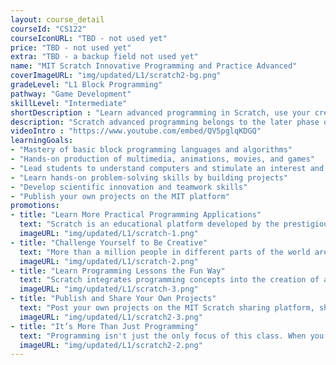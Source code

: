 ```yaml
---
layout: course_detail
courseId: "CS122"
courseIconURL: "TBD - not used yet"
price: "TBD - not used yet"
extra: "TBD - a backup field not used yet"
name: "MIT Scratch Innovative Programming and Practice Advanced"
coverImageURL: "img/updated/L1/scratch2-bg.png"
gradeLevel: "L1 Block Programming"
pathway: "Game Development"
skillLevel: "Intermediate"
shortDescription : "Learn advanced programming in Scratch, use your creativity and share your work with young programmers from all over the world!"
description: "Scratch advanced programming belongs to the later phase of L1 Block Programming. The course emphasizes the development of students' comprehensive application, requiring students to complete more advanced Scratch projects. But, more importantly, the course aims to develop students' ability to design algorithms and system applications."
videoIntro : "https://www.youtube.com/embed/QV5pglqKDGQ"
learningGoals:
- "Mastery of basic block programming languages and algorithms"
- "Hands-on production of multimedia, animations, movies, and games"
- "Lead students to understand computers and stimulate an interest and passion for programming"
- "Learn hands-on problem-solving skills by building projects"
- "Develop scientific innovation and teamwork skills"
- "Publish your own projects on the MIT platform"
promotions:
- title: "Learn More Practical Programming Applications"
  text: "Scratch is an educational platform developed by the prestigious MIT Media Lab for elementary and middle school students to learn computer programming. Scratch advanced programming provides students with more application scenarios that not only continue to deepen programming concepts but also allow them to eventually transition into our other text-based programming courses."
  imageURL: "img/updated/L1/scratch-1.png"
- title: "Challenge Yourself to Be Creative"
  text: "More than a million people in different parts of the world are making their own Scratch projects, and more than 25 million projects have been posted on the Scratch sharing platform. Why don't you join this community and show us what your creativity is all about?"
  imageURL: "img/updated/L1/scratch-2.png"
- title: "Learn Programming Lessons the Fun Way"
  text: "Scratch integrates programming concepts into the creation of animations and games. As you complete your project, you will master the basic concepts of programming such as variables, loops, and functions, building a solid foundation for the next step of learning real programming."
  imageURL: "img/updated/L1/scratch-3.png"
- title: "Publish and Share Your Own Projects"
  text: "Post your own projects on the MIT Scratch sharing platform, share your work with small programmers all over the world, and let your friends and family try out your apps!"
  imageURL: "img/updated/L1/scratch2-3.png"
- title: "It’s More Than Just Programming"
  text: "Programming isn't just the only focus of this class. When you learn to program, you're developing your logical thinking skills, problem solving skills, computational skills, and your imagination at the same time!"
  imageURL: "img/updated/L1/scratch2-2.png"
---
```

